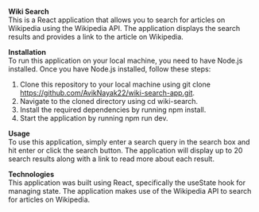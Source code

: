**Wiki Search**<br/>
This is a React application that allows you to search for articles on Wikipedia using the Wikipedia API. The application displays the search results and provides a link to the article on Wikipedia.

**Installation**<br/>
To run this application on your local machine, you need to have Node.js installed. Once you have Node.js installed, follow these steps:

1. Clone this repository to your local machine using git clone https://github.com/AvikNayak22/wiki-search-app.git.
2. Navigate to the cloned directory using cd wiki-search.
3. Install the required dependencies by running npm install.
4. Start the application by running npm run dev.

**Usage**<br/>
To use this application, simply enter a search query in the search box and hit enter or click the search button. The application will display up to 20 search results along with a link to read more about each result.

**Technologies**<br/>
This application was built using React, specifically the useState hook for managing state. The application makes use of the Wikipedia API to search for articles on Wikipedia.
